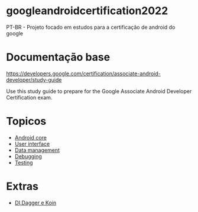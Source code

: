 # googleandroidcertification2022
PT-BR - Projeto focado em estudos para a certificação de android do google

# Documentação base
https://developers.google.com/certification/associate-android-developer/study-guide

Use this study guide to prepare for the Google Associate Android Developer Certification exam.

# Topicos

- [Android core](https://developers.google.com/certification/associate-android-developer/study-guide/android-core)
- [User interface](https://developers.google.com/certification/associate-android-developer/study-guide/user-interface)
- [Data management](https://developers.google.com/certification/associate-android-developer/study-guide/data-management)
- [Debugging](https://developers.google.com/certification/associate-android-developer/study-guide/debugging)
- [Testing](https://developers.google.com/certification/associate-android-developer/study-guide/testing)

# Extras

- [DI,Dagger e Koin](https://medium.com/@androidcng/dagger-android-tudo-que-você-precisa-entender-em-português-144cc229264d)
